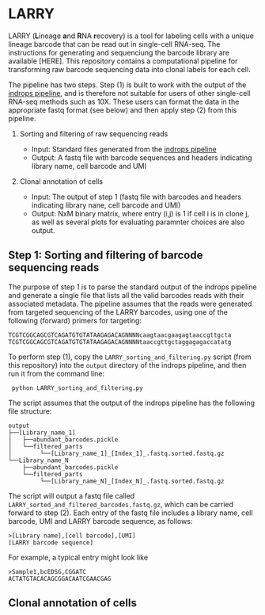 # LARRY

LARRY (**L**ineage **a**nd **R**NA **r**ecovery) is a tool for labeling cells with a unique lineage barcode that can be read out in single-cell RNA-seq. The instructions for generating and sequenciung the barcode library are available [HERE]. This repository contains a computational pipeline for transforming raw barcode sequencing data into clonal labels for each cell. 

The pipeline has two steps. Step (1) is built to work with the output of the [indrops pipeline](https://github.com/indrops/indrops), and is therefore not suitable for users of other single-cell RNA-seq methods such as 10X. These users can format the data in the appropriate fastq format (see below) and then apply step (2) from this pipeline. 

1. Sorting and filtering of raw sequencing reads
    * Input: Standard files generated from the [indrops pipeline](https://github.com/indrops/indrops)
    * Output: A fastq file with barcode sequences and headers indicating library name, cell barcode and UMI 

2. Clonal annotation of cells
    * Input: The output of step 1 (fastq file with barcodes and headers indicating library nane, cell barcode and UMI)
    * Output: NxM binary matrix, where entry (i,j) is 1 if cell i is in clone j, as well as several plots for evaluating paramnter choices are also output. 


## Step 1: Sorting and filtering of barcode sequencing reads

The purpose of step 1 is to parse the standard output of the indrops pipeline and generate a single file that lists all the valid barcodes reads with their associated metadata. The pipeline assumes that the reads were generated from targeted sequencing of the LARRY barcodes, using one of the following (forward) primers for targeting:

```
TCGTCGGCAGCGTCAGATGTGTATAAGAGACAGNNNNcaagtaacgaagagtaaccgttgcta
TCGTCGGCAGCGTCAGATGTGTATAAGAGACAGNNNNtaaccgttgctaggagagaccatatg
```

To perform step (1), copy the ```LARRY_sorting_and_filtering.py``` script (from this repository) into the ```output``` directory of the indrops pipeline, and then run it from the command line:

``` python LARRY_sorting_and_filtering.py```

The script assumes that the output of the indrops pipeline has the following file structure:

```
output
├──[Library_name_1]
│   ├──abundant_barcodes.pickle
│   └──filtered_parts
│        └──[Library_name_1]_[Index_1]_.fastq.sorted.fastq.gz
└──Library_name_N
    ├──abundant_barcodes.pickle
    └──filtered_parts
         └──[Library_name_N]_[Index_N]_.fastq.sorted.fastq.gz
```

The script will output a fastq file called ```LARRY_sorted_and_filtered_barcodes.fastq.gz```, which can be carried forward to step (2). Each entry of the fastq file includes a library name, cell barcode, UMI and LARRY barcode sequence, as follows:

```
>[Library name],[cell barcode],[UMI]
[LARRY barcode sequence]
```

For example, a typical entry might look like

```
>Sample1,bcEDSG,CGGATC
ACTATGTACACAGCGGACAATCGAACGAG
```

## Clonal annotation of cells




